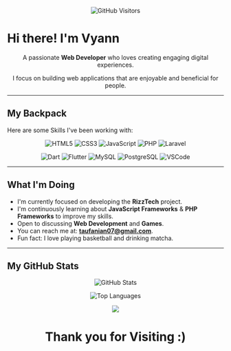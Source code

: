 <p align="center">
  <img src="https://komarev.com/ghpvc/?username=Rven24&style=for-the-badge&color=367D25" alt="GitHub Visitors" />
</p>

# Hi there! I'm Vyann

<div align="center">
  <p>A passionate <b>Web Developer</b> who loves creating engaging digital experiences.</p>
  <p>I focus on building web applications that are enjoyable and beneficial for people.</p>
</div>

---

## My Backpack

Here are some Skills I've been working with:

<p align="center">
  <img src="https://img.shields.io/badge/HTML5-367D25?style=for-the-badge&logoColor=white" alt="HTML5" />
  <img src="https://img.shields.io/badge/CSS3-367D25?style=for-the-badge&logoColor=white" alt="CSS3" />
  <img src="https://img.shields.io/badge/JavaScript-367D25?style=for-the-badge&logoColor=white" alt="JavaScript" />
  <img src="https://img.shields.io/badge/PHP-367D25?style=for-the-badge&logoColor=white" alt="PHP" />
  <img src="https://img.shields.io/badge/Laravel-367D25?style=for-the-badge&logoColor=white" alt="Laravel" />
</p>
<p align="center">
  <img src="https://img.shields.io/badge/Dart-367D25?style=for-the-badge&logoColor=white" alt="Dart" />
  <img src="https://img.shields.io/badge/Flutter-367D25?style=for-the-badge&logoColor=white" alt="Flutter" />
  <img src="https://img.shields.io/badge/MySQL-367D25?style=for-the-badge&logoColor=white" alt="MySQL" />
  <img src="https://img.shields.io/badge/PostgreSQL-367D25?style=for-the-badge&logoColor=white" alt="PostgreSQL" />
  <img src="https://img.shields.io/badge/VSCode-367D25?style=for-the-badge&logoColor=white" alt="VSCode" />
</p>

---

## What I'm Doing

- I'm currently focused on developing the **RizzTech** project.
- I'm continuously learning about **JavaScript Frameworks** & **PHP Frameworks** to improve my skills.
- Open to discussing **Web Development** and **Games**.
- You can reach me at: **taufanian07@gmail.com**.
- Fun fact: I love playing basketball and drinking matcha.

---

## My GitHub Stats 

<p align="center">
  <img src="https://github-readme-stats.vercel.app/api?username=Rven24&show_icons=true&theme=dark&title_color=367D25&icon_color=367D25&hide_rank=true" alt="GitHub Stats" />
</p>
<p align="center">
  <img src="https://github-readme-stats.vercel.app/api/top-langs/?username=Rven24&layout=compact&theme=dark&title_color=367D25&icon_color=367D25" alt="Top Languages" />
</p>

<div align="center" style="margin-top:10px;">
  <img src="https://github-readme-streak-stats.herokuapp.com?user=Rven24&theme=github-dark-blue&hide_border=false" />
</div>

<div align="center">
<h1> Thank you for Visiting :) </h1>
</div>
